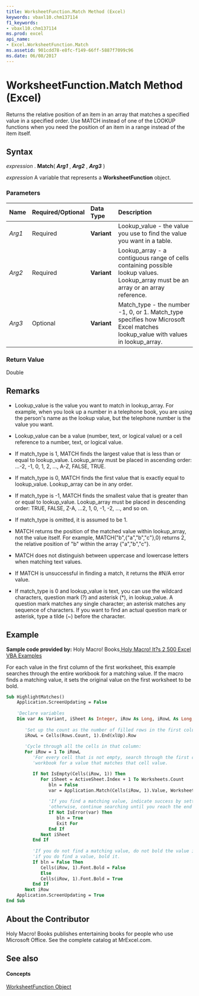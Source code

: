 ```yaml
---
title: WorksheetFunction.Match Method (Excel)
keywords: vbaxl10.chm137114
f1_keywords:
- vbaxl10.chm137114
ms.prod: excel
api_name:
- Excel.WorksheetFunction.Match
ms.assetid: 901cdd78-e8fc-f149-66ff-5887f7099c96
ms.date: 06/08/2017
---
```



# WorksheetFunction.Match Method (Excel)

Returns the relative position of an item in an array that matches a specified value in a specified order. Use MATCH instead of one of the LOOKUP functions when you need the position of an item in a range instead of the item itself.


## Syntax

 _expression_ . **Match**( **_Arg1_** , **_Arg2_** , **_Arg3_** )

 _expression_ A variable that represents a **WorksheetFunction** object.


### Parameters



|**Name**|**Required/Optional**|**Data Type**|**Description**|
|:-----|:-----|:-----|:-----|
| _Arg1_|Required| **Variant**|Lookup_value - the value you use to find the value you want in a table.|
| _Arg2_|Required| **Variant**|Lookup_array - a contiguous range of cells containing possible lookup values. Lookup_array must be an array or an array reference.|
| _Arg3_|Optional| **Variant**|Match_type - the number -1, 0, or 1. Match_type specifies how Microsoft Excel matches lookup_value with values in lookup_array.|

### Return Value

Double


## Remarks




- Lookup_value is the value you want to match in lookup_array. For example, when you look up a number in a telephone book, you are using the person's name as the lookup value, but the telephone number is the value you want. 
    
- Lookup_value can be a value (number, text, or logical value) or a cell reference to a number, text, or logical value. 
    

- If match_type is 1, MATCH finds the largest value that is less than or equal to lookup_value. Lookup_array must be placed in ascending order: ...-2, -1, 0, 1, 2, ..., A-Z, FALSE, TRUE. 
    
- If match_type is 0, MATCH finds the first value that is exactly equal to lookup_value. Lookup_array can be in any order. 
    
- If match_type is -1, MATCH finds the smallest value that is greater than or equal to lookup_value. Lookup_array must be placed in descending order: TRUE, FALSE, Z-A, ...2, 1, 0, -1, -2, ..., and so on. 
    
- If match_type is omitted, it is assumed to be 1. 
    

- MATCH returns the position of the matched value within lookup_array, not the value itself. For example, MATCH("b",{"a","b","c"},0) returns 2, the relative position of "b" within the array {"a","b","c"}.
    
- MATCH does not distinguish between uppercase and lowercase letters when matching text values.
    
- If MATCH is unsuccessful in finding a match, it returns the #N/A error value.
    
- If match_type is 0 and lookup_value is text, you can use the wildcard characters, question mark (?) and asterisk (*), in lookup_value. A question mark matches any single character; an asterisk matches any sequence of characters. If you want to find an actual question mark or asterisk, type a tilde (~) before the character.
    

## Example

 **Sample code provided by:** Holy Macro! Books,[Holy Macro! It?s 2,500 Excel VBA Examples](http://www.mrexcel.com/store/index.php?l=product_detail&;p=1)

For each value in the first column of the first worksheet, this example searches through the entire workbook for a matching value. If the macro finds a matching value, it sets the original value on the first worksheet to be bold.




```vb
Sub HighlightMatches()
    Application.ScreenUpdating = False
    
    'Declare variables
    Dim var As Variant, iSheet As Integer, iRow As Long, iRowL As Long, bln As Boolean
       
       'Set up the count as the number of filled rows in the first column of Sheet1.
       iRowL = Cells(Rows.Count, 1).End(xlUp).Row
       
       'Cycle through all the cells in that column:
       For iRow = 1 To iRowL
          'For every cell that is not empty, search through the first column in each worksheet in the
          'workbook for a value that matches that cell value.

          If Not IsEmpty(Cells(iRow, 1)) Then
             For iSheet = ActiveSheet.Index + 1 To Worksheets.Count
                bln = False
                var = Application.Match(Cells(iRow, 1).Value, Worksheets(iSheet).Columns(1), 0)
                
                'If you find a matching value, indicate success by setting bln to true and exit the loop;
                'otherwise, continue searching until you reach the end of the workbook.
                If Not IsError(var) Then
                   bln = True
                   Exit For
                End If
             Next iSheet
          End If
          
          'If you do not find a matching value, do not bold the value in the original list;
          'if you do find a value, bold it.
          If bln = False Then
             Cells(iRow, 1).Font.Bold = False
             Else
             Cells(iRow, 1).Font.Bold = True
          End If
       Next iRow
    Application.ScreenUpdating = True
End Sub
```


## About the Contributor
<a name="AboutContributor"> </a>

Holy Macro! Books publishes entertaining books for people who use Microsoft Office. See the complete catalog at MrExcel.com. 


## See also
<a name="AboutContributor"> </a>


#### Concepts


[WorksheetFunction Object](worksheetfunction-object-excel.md)

